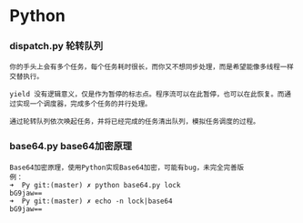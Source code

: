 # Python 

### dispatch.py 轮转队列
```
你的手头上会有多个任务，每个任务耗时很长，而你又不想同步处理，而是希望能像多线程一样交替执行。

yield 没有逻辑意义，仅是作为暂停的标志点。程序流可以在此暂停，也可以在此恢复。而通过实现一个调度器，完成多个任务的并行处理。

通过轮转队列依次唤起任务，并将已经完成的任务清出队列，模拟任务调度的过程。
```


### base64.py base64加密原理
```
Base64加密原理，使用Python实现Base64加密，可能有bug，未完全完善版
例：
➜  Py git:(master) ✗ python base64.py lock
bG9jaw==
➜  Py git:(master) ✗ echo -n lock|base64
bG9jaw==

```
